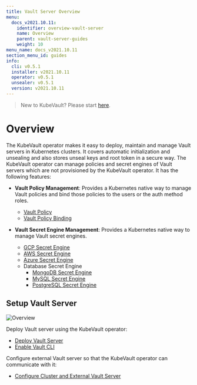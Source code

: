 ```yaml
---
title: Vault Server Overview
menu:
  docs_v2021.10.11:
    identifier: overview-vault-server
    name: Overview
    parent: vault-server-guides
    weight: 10
menu_name: docs_v2021.10.11
section_menu_id: guides
info:
  cli: v0.5.1
  installer: v2021.10.11
  operator: v0.5.1
  unsealer: v0.5.1
  version: v2021.10.11
---
```


> New to KubeVault? Please start [here](/docs/v2021.10.11/concepts/README).

# Overview

The KubeVault operator makes it easy to deploy, maintain and manage Vault servers in Kubernetes clusters. It covers automatic initialization and unsealing and also stores unseal keys and root token in a secure way. The KubeVault operator can manage policies and secret engines of Vault servers which are not provisioned by the KubeVault operator. It has the following features:

- **Vault Policy Management**: Provides a Kubernetes native way to manage Vault policies and bind those policies to the users or the auth method roles.

  - [Vault Policy](/docs/v2021.10.11/guides/policy-management/overview#vaultpolicy)
  - [Vault Policy Binding](/docs/v2021.10.11/guides/policy-management/overview#vaultpolicybinding)

- **Vault Secret Engine Management**: Provides a Kubernetes native way to manage Vault secret engines.

  - [GCP Secret Engine](/docs/v2021.10.11/guides/secret-engines/gcp/overview)
  - [AWS Secret Engine](/docs/v2021.10.11/guides/secret-engines/aws/overview)
  - [Azure Secret Engine](/docs/v2021.10.11/guides/secret-engines/azure/overview)
  - Database Secret Engine
    - [MongoDB Secret Engine](/docs/v2021.10.11/guides/secret-engines/mongodb/overview)
    - [MySQL Secret Engine](/docs/v2021.10.11/guides/secret-engines/mysql/overview)
    - [PostgreSQL Secret Engine](/docs/v2021.10.11/guides/secret-engines/postgres/overview)

## Setup Vault Server

![Overview](/docs/v2021.10.11/images/guides/vault-server/overview_vault_server_guide.svg)

Deploy Vault server using the KubeVault operator:

- [Deploy Vault Server](/docs/v2021.10.11/guides/vault-server/vault-server)
- [Enable Vault CLI](/docs/v2021.10.11/guides/vault-server/vault-server#enable-vault-cli)

 Configure external Vault server so that the  KubeVault operator can communicate with it:

- [Configure Cluster and External Vault Server](/docs/v2021.10.11/guides/vault-server/external-vault-sever)
